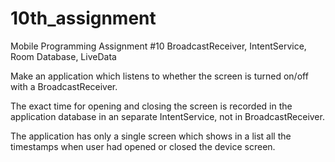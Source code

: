 # 10th_assignment
Mobile Programming Assignment #10 BroadcastReceiver, IntentService, Room Database, LiveData

Make an application which listens to whether the screen is turned on/off with a BroadcastReceiver.

The exact time for opening and closing the screen is recorded in the application database in an separate IntentService, 
not in BroadcastReceiver.

The application has only a single screen which shows in a list all the timestamps when user had opened 
or closed the device screen.
